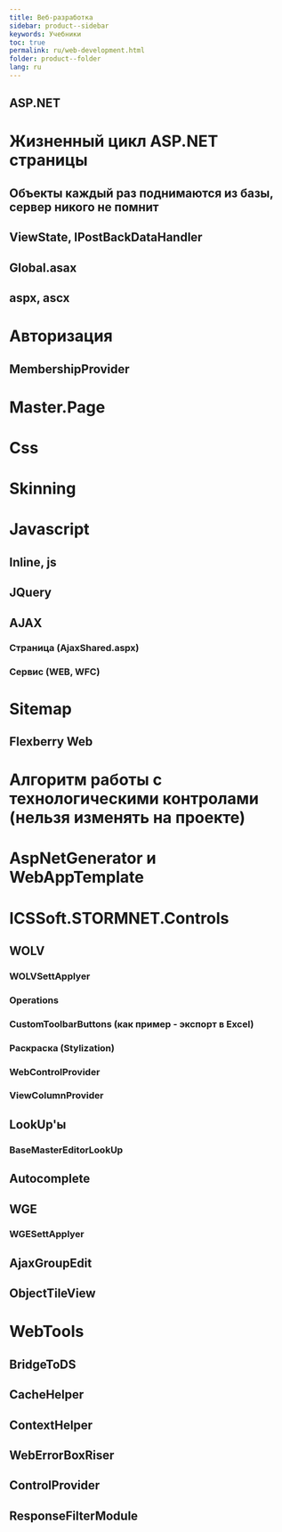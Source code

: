 ```yaml
---
title: Веб-разработка
sidebar: product--sidebar
keywords: Учебники
toc: true
permalink: ru/web-development.html
folder: product--folder
lang: ru
---
```


## ASP.NET
#	Жизненный цикл ASP.NET страницы
##	Объекты каждый раз поднимаются из базы, сервер никого не помнит 
##	ViewState, IPostBackDataHandler
##	Global.asax
## aspx, ascx
#	Авторизация
##	MembershipProvider
#	Master.Page
#	Css
#	Skinning
#	Javascript
## Inline, js
## JQuery
##	AJAX
###	Страница (AjaxShared.aspx)
###	Сервис (WEB, WFC)
#	Sitemap

## Flexberry Web
#	Алгоритм работы с технологическими контролами (нельзя изменять на проекте)
#	AspNetGenerator и WebAppTemplate
#	ICSSoft.STORMNET.Controls
##	WOLV
###	WOLVSettApplyer
###	Operations
###	CustomToolbarButtons (как пример - экспорт в Excel)
###	Раскраска (Stylization)
###	WebControlProvider
###	ViewColumnProvider
##	LookUp'ы
###	BaseMasterEditorLookUp
##	Autocomplete
##	WGE
###	WGESettApplyer
##	AjaxGroupEdit
##	ObjectTileView
#	WebTools
##	BridgeToDS
##	CacheHelper
##	ContextHelper
##	WebErrorBoxRiser
##	ControlProvider
##	ResponseFilterModule